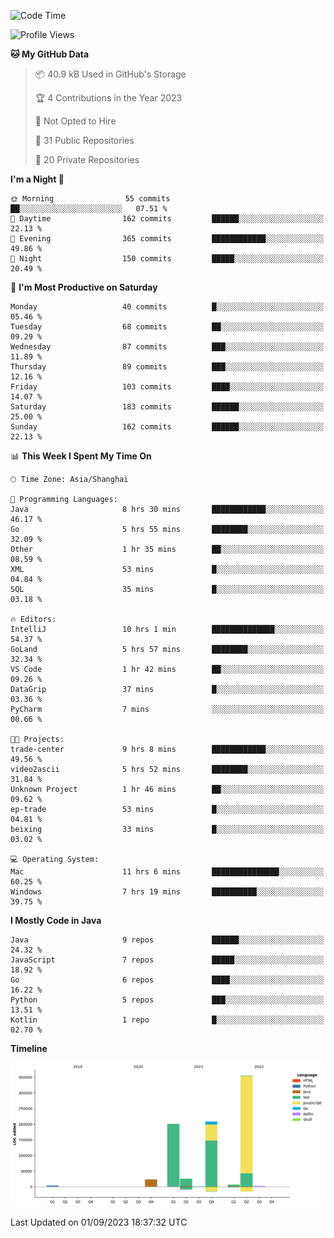 <!--START_SECTION:waka-->
![Code Time](http://img.shields.io/badge/Code%20Time-2%2C040%20hrs-blue)

![Profile Views](http://img.shields.io/badge/Profile%20Views-0-blue)

**🐱 My GitHub Data** 

> 📦 40.9 kB Used in GitHub's Storage 
 > 
> 🏆 4 Contributions in the Year 2023
 > 
> 🚫 Not Opted to Hire
 > 
> 📜 31 Public Repositories 
 > 
> 🔑 20 Private Repositories 
 > 
**I'm a Night 🦉** 

```text
🌞 Morning                55 commits          ██░░░░░░░░░░░░░░░░░░░░░░░   07.51 % 
🌆 Daytime                162 commits         ██████░░░░░░░░░░░░░░░░░░░   22.13 % 
🌃 Evening                365 commits         ████████████░░░░░░░░░░░░░   49.86 % 
🌙 Night                  150 commits         █████░░░░░░░░░░░░░░░░░░░░   20.49 % 
```
📅 **I'm Most Productive on Saturday** 

```text
Monday                   40 commits          █░░░░░░░░░░░░░░░░░░░░░░░░   05.46 % 
Tuesday                  68 commits          ██░░░░░░░░░░░░░░░░░░░░░░░   09.29 % 
Wednesday                87 commits          ███░░░░░░░░░░░░░░░░░░░░░░   11.89 % 
Thursday                 89 commits          ███░░░░░░░░░░░░░░░░░░░░░░   12.16 % 
Friday                   103 commits         ████░░░░░░░░░░░░░░░░░░░░░   14.07 % 
Saturday                 183 commits         ██████░░░░░░░░░░░░░░░░░░░   25.00 % 
Sunday                   162 commits         ██████░░░░░░░░░░░░░░░░░░░   22.13 % 
```


📊 **This Week I Spent My Time On** 

```text
🕑︎ Time Zone: Asia/Shanghai

💬 Programming Languages: 
Java                     8 hrs 30 mins       ████████████░░░░░░░░░░░░░   46.17 % 
Go                       5 hrs 55 mins       ████████░░░░░░░░░░░░░░░░░   32.09 % 
Other                    1 hr 35 mins        ██░░░░░░░░░░░░░░░░░░░░░░░   08.59 % 
XML                      53 mins             █░░░░░░░░░░░░░░░░░░░░░░░░   04.84 % 
SQL                      35 mins             █░░░░░░░░░░░░░░░░░░░░░░░░   03.18 % 

🔥 Editors: 
IntelliJ                 10 hrs 1 min        ██████████████░░░░░░░░░░░   54.37 % 
GoLand                   5 hrs 57 mins       ████████░░░░░░░░░░░░░░░░░   32.34 % 
VS Code                  1 hr 42 mins        ██░░░░░░░░░░░░░░░░░░░░░░░   09.26 % 
DataGrip                 37 mins             █░░░░░░░░░░░░░░░░░░░░░░░░   03.36 % 
PyCharm                  7 mins              ░░░░░░░░░░░░░░░░░░░░░░░░░   00.66 % 

🐱‍💻 Projects: 
trade-center             9 hrs 8 mins        ████████████░░░░░░░░░░░░░   49.56 % 
video2ascii              5 hrs 52 mins       ████████░░░░░░░░░░░░░░░░░   31.84 % 
Unknown Project          1 hr 46 mins        ██░░░░░░░░░░░░░░░░░░░░░░░   09.62 % 
ep-trade                 53 mins             █░░░░░░░░░░░░░░░░░░░░░░░░   04.81 % 
beixing                  33 mins             █░░░░░░░░░░░░░░░░░░░░░░░░   03.02 % 

💻 Operating System: 
Mac                      11 hrs 6 mins       ███████████████░░░░░░░░░░   60.25 % 
Windows                  7 hrs 19 mins       ██████████░░░░░░░░░░░░░░░   39.75 % 
```

**I Mostly Code in Java** 

```text
Java                     9 repos             ██████░░░░░░░░░░░░░░░░░░░   24.32 % 
JavaScript               7 repos             █████░░░░░░░░░░░░░░░░░░░░   18.92 % 
Go                       6 repos             ████░░░░░░░░░░░░░░░░░░░░░   16.22 % 
Python                   5 repos             ███░░░░░░░░░░░░░░░░░░░░░░   13.51 % 
Kotlin                   1 repo              █░░░░░░░░░░░░░░░░░░░░░░░░   02.70 % 
```



**Timeline**

![Lines of Code chart](https://raw.githubusercontent.com/youtiaoguagua/youtiaoguagua/master/assets/bar_graph.png)


 Last Updated on 01/09/2023 18:37:32 UTC
<!--END_SECTION:waka-->